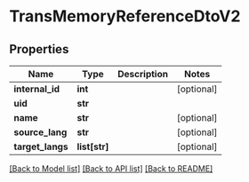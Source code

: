# TransMemoryReferenceDtoV2

## Properties
Name | Type | Description | Notes
------------ | ------------- | ------------- | -------------
**internal_id** | **int** |  | [optional] 
**uid** | **str** |  | 
**name** | **str** |  | [optional] 
**source_lang** | **str** |  | [optional] 
**target_langs** | **list[str]** |  | [optional] 

[[Back to Model list]](../README.md#documentation-for-models) [[Back to API list]](../README.md#documentation-for-api-endpoints) [[Back to README]](../README.md)

